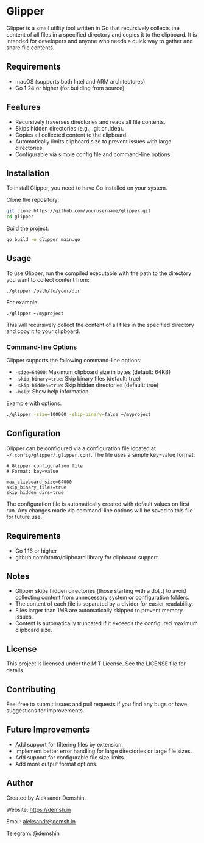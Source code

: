 # Glipper

Glipper is a small utility tool written in Go that recursively collects the content of all files in a specified directory and copies it to the clipboard. It is intended for developers and anyone who needs a quick way to gather and share file contents.

## Requirements

- macOS (supports both Intel and ARM architectures)
- Go 1.24 or higher (for building from source)

## Features

- Recursively traverses directories and reads all file contents.
- Skips hidden directories (e.g., .git or .idea).
- Copies all collected content to the clipboard.
- Automatically limits clipboard size to prevent issues with large directories.
- Configurable via simple config file and command-line options.

## Installation

To install Glipper, you need to have Go installed on your system.

Clone the repository:

```bash
git clone https://github.com/yourusername/glipper.git
cd glipper
```

Build the project:

```bash
go build -o glipper main.go
```

## Usage

To use Glipper, run the compiled executable with the path to the directory you want to collect content from:

`./glipper /path/to/your/dir`

For example:

`./glipper ~/myproject`

This will recursively collect the content of all files in the specified directory and copy it to your clipboard.

### Command-line Options

Glipper supports the following command-line options:

- `-size=64000`: Maximum clipboard size in bytes (default: 64KB)
- `-skip-binary=true`: Skip binary files (default: true)
- `-skip-hidden=true`: Skip hidden directories (default: true)
- `-help`: Show help information

Example with options:

```bash
./glipper -size=100000 -skip-binary=false ~/myproject
```

## Configuration

Glipper can be configured via a configuration file located at `~/.config/glipper/.glipper.conf`. The file uses a simple key=value format:

```
# Glipper configuration file
# Format: key=value

max_clipboard_size=64000
skip_binary_files=true
skip_hidden_dirs=true
```

The configuration file is automatically created with default values on first run. Any changes made via command-line options will be saved to this file for future use.

## Requirements

- Go 1.16 or higher
- github.com/atotto/clipboard library for clipboard support

## Notes

- Glipper skips hidden directories (those starting with a dot .) to avoid collecting content from unnecessary system or configuration folders.
- The content of each file is separated by a divider for easier readability.
- Files larger than 1MB are automatically skipped to prevent memory issues.
- Content is automatically truncated if it exceeds the configured maximum clipboard size.

## License

This project is licensed under the MIT License. See the LICENSE file for details.

## Contributing

Feel free to submit issues and pull requests if you find any bugs or have suggestions for improvements.

## Future Improvements

- Add support for filtering files by extension.
- Implement better error handling for large directories or large file sizes.
- Add support for configurable file size limits.
- Add more output format options.

## Author

Created by Aleksandr Demshin.

Website: https://demsh.in

Email: aleksandr@demsh.in

Telegram: @demshin
